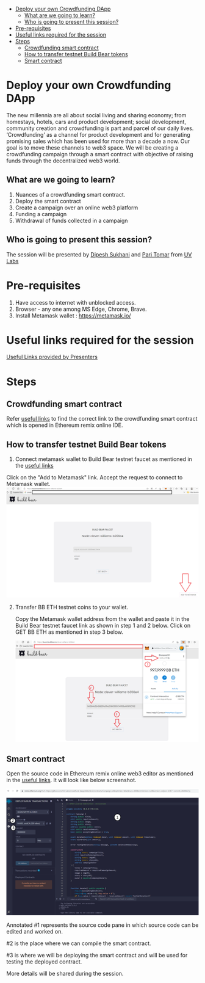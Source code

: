 - [Deploy your own Crowdfunding DApp](#deploy-your-own-crowdfunding-dapp)
  - [What are we going to learn?](#what-are-we-going-to-learn)
  - [Who is going to present this session?](#who-is-going-to-present-this-session)
- [Pre-requisites](#pre-requisites)
- [Useful links required for the session](#useful-links-required-for-the-session)
- [Steps](#steps)
  - [Crowdfunding smart contract](#crowdfunding-smart-contract)
  - [How to transfer testnet Build Bear tokens](#how-to-transfer-testnet-build-bear-tokens)
  - [Smart contract](#smart-contract)

# Deploy your own Crowdfunding DApp
The new millennia are all about social living and sharing economy; from homestays, hotels, cars and product development; social development, community creation and crowdfunding is part and parcel of our daily lives. ‘Crowdfunding’ as a channel for product development and for generating promising sales which has been used for more than a decade a now. Our goal is to move these channels to web3 space. We will be creating a crowdfunding campaign through a smart contract with objective of raising funds through the decentralized web3 world.  

## What are we going to learn?
1.	Nuances of a crowdfunding smart contract. 
2.	Deploy the smart contract 
3.	Create a campaign over an online web3 platform 
4.	Funding a campaign 
5.	Withdrawal of funds collected in a campaign 

## Who is going to present this session?

The session will be presented by [Dipesh Sukhani](https://dipeshsukhani.dev/) and [Pari Tomar](https://www.linkedin.com/in/pari-tomar-8b1370187/) from [UV Labs](https://www.linkedin.com/company/uv-labs/)

# Pre-requisites

1. Have access to internet with unblocked access. 
2. Browser - any one among MS Edge, Chrome, Brave. 
3. Install Metamask wallet : https://metamask.io/


# Useful links required for the session

[Useful Links provided by Presenters](https://gist.github.com/paritomarrr/14d6fd028bc423a23c6703b1ed3bd439#file-crowdfund-dapp-md)

# Steps

## Crowdfunding smart contract 

Refer [useful links](#useful-links-to-be-used-in-the-session) to find the correct link to the crowdfunding smart contract which is opened in Ethereum remix online IDE.

## How to transfer testnet Build Bear tokens

1. Connect metamask wallet to Build Bear testnet faucet as mentioned in the [useful links](#useful-links-to-be-used-in-the-session)

Click on the "Add to Metamask" link. Accept the request to connect to Metamask wallet.
![](/assets/BuildBear_connect.png)

2. Transfer BB ETH testnet coins to your wallet.
   
   Copy the Metamask wallet address from the wallet and paste it in the Build Bear testnet faucet link as shown in step 1 and 2 below.
   Click on GET BB ETH as mentioned in step 3 below.

   ![](/assets/BuildBear_transfer.png)

## Smart contract 

Open the source code in Ethereum remix online web3 editor as mentioned in the [useful links](#useful-links-to-be-used-in-the-session). It will look like below screenshot. 

![](/assets/Remix_ethereum.png)

Annotated #1 represents the source code pane in which source code can be edited and worked on.

#2 is the place where we can compile the smart contract.

#3 is where we will be deploying the smart contract and will be used for testing the deployed contract.

More details will be shared during the session.